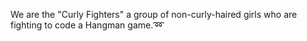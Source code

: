 We are the "Curly Fighters" a group of non-curly-haired girls who are fighting to code a Hangman game.➿
